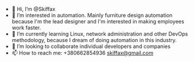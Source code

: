 - 👋 Hi, I’m @Skiffax
- 👀 I’m interested in automation. Mainly furniture design automation because I'm the lead designer and I'm interested in making employees work faster.
- 🌱 I’m currently learning Linux, network administration and other DevOps methodology, because I dream of doing automation in this industry.
- 💞️ I’m looking to collaborate individual developers and companies
- 📫 How to reach me: +380662854936 skiffax@gmail.com
